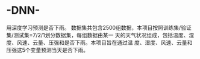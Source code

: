 # -DNN-
用深度学习预测是否下雨。
数据集共包含2500组数据，本项目按照训练集/验证集/测试集=7/2/1划分数据集，每组数据由某一
天的天气状况组成，包括温度、湿度、风速、云量、压强和是否下雨。本项目旨在通过温
度、湿度、风速、云量和压强这5个变量预测当天是否下雨。





